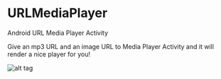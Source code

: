 # URLMediaPlayer
Android URL Media Player Activity

Give an mp3 URL and an image URL to Media Player Activity and it will render a nice player for you!

![alt tag](https://raw.githubusercontent.com/avafab/URLMediaPlayer/master/screenshots/device-2015-02-28-223128.png)


